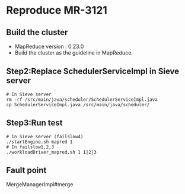 # Reproduce MR-3121
## Build the cluster
- MapReduce version : 0.23.0
- Build the cluster as the guideline in MapReduce.
## Step2:Replace SchedulerServiceImpl in Sieve server
```
# In Sieve server
rm -rf /src/main/java/scheduler/SchedulerServiceImpl.java
cp SchedulerServiceImpl.java /src/main/java/scheduler/
```
## Step3:Run test
```
# In Sieve server (failslow4)
./startEngine.sh mapred 1
# In failslow1,2,3
./workloadDriver_mapred.sh 1 1|2|3
```
## Fault point
MergeManagerImpl#merge